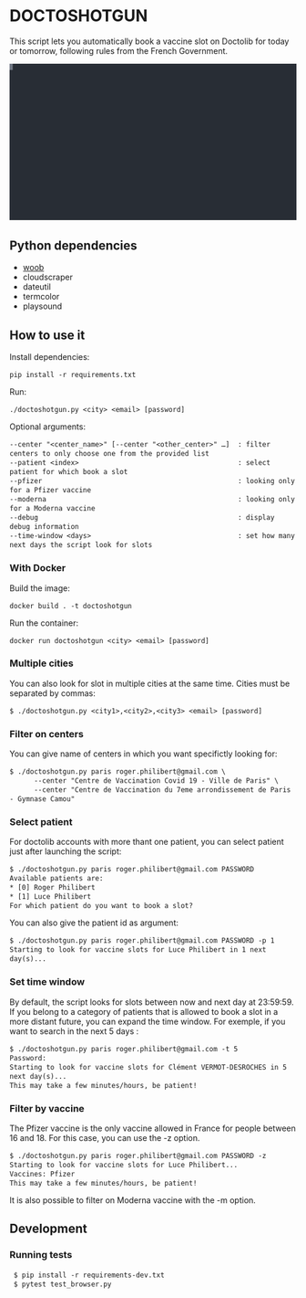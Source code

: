 # DOCTOSHOTGUN

This script lets you automatically book a vaccine slot on Doctolib for today or
tomorrow, following rules from the French Government.


<p align="center">
  <img src="https://raw.githubusercontent.com/rbignon/doctoshotgun/da5f65a1e2ecc7b543376b1549c62004a454b90d/example.svg">
</p>

## Python dependencies

- [woob](https://woob.tech)
- cloudscraper
- dateutil
- termcolor
- playsound

## How to use it

Install dependencies:

```
pip install -r requirements.txt
```

Run:

```
./doctoshotgun.py <city> <email> [password]
```

Optional arguments:

```
--center "<center_name>" [--center "<other_center>" …]  : filter centers to only choose one from the provided list
--patient <index>                                       : select patient for which book a slot
--pfizer                                                : looking only for a Pfizer vaccine
--moderna                                               : looking only for a Moderna vaccine
--debug                                                 : display debug information
--time-window <days>                                    : set how many next days the script look for slots
```

### With Docker

Build the image:

```
docker build . -t doctoshotgun
```

Run the container:

```
docker run doctoshotgun <city> <email> [password]
```

### Multiple cities

You can also look for slot in multiple cities at the same time. Cities must be separated by commas:

```
$ ./doctoshotgun.py <city1>,<city2>,<city3> <email> [password]
```

### Filter on centers

You can give name of centers in which you want specifictly looking for:

```
$ ./doctoshotgun.py paris roger.philibert@gmail.com \
      --center "Centre de Vaccination Covid 19 - Ville de Paris" \
      --center "Centre de Vaccination du 7eme arrondissement de Paris - Gymnase Camou"
```

### Select patient

For doctolib accounts with more thant one patient, you can select patient just after launching the script:

```
$ ./doctoshotgun.py paris roger.philibert@gmail.com PASSWORD
Available patients are:
* [0] Roger Philibert
* [1] Luce Philibert
For which patient do you want to book a slot?
```

You can also give the patient id as argument:

```
$ ./doctoshotgun.py paris roger.philibert@gmail.com PASSWORD -p 1
Starting to look for vaccine slots for Luce Philibert in 1 next day(s)...
```

### Set time window

By default, the script looks for slots between now and next day at 23:59:59. If you belong to a category of patients that is allowed to book a slot in a more distant future, you can expand the time window. For exemple, if you want to search in the next 5 days :

```
$ ./doctoshotgun.py paris roger.philibert@gmail.com -t 5
Password: 
Starting to look for vaccine slots for Clément VERMOT-DESROCHES in 5 next day(s)...
This may take a few minutes/hours, be patient!
```

### Filter by vaccine

The Pfizer vaccine is the only vaccine allowed in France for people between 16 and 18. For this case, you can use the -z option.

```
$ ./doctoshotgun.py paris roger.philibert@gmail.com PASSWORD -z
Starting to look for vaccine slots for Luce Philibert...
Vaccines: Pfizer
This may take a few minutes/hours, be patient!
```

It is also possible to filter on Moderna vaccine with the -m option.

## Development

### Running tests

```
 $ pip install -r requirements-dev.txt
 $ pytest test_browser.py
```
